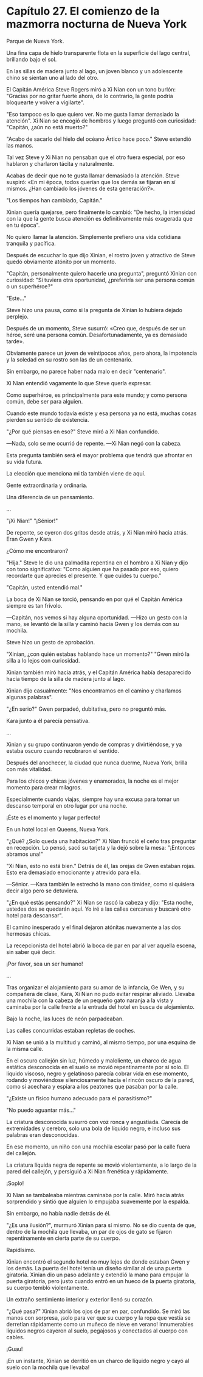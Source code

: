 
# Capítulo 27. El comienzo de la mazmorra nocturna de Nueva York


Parque de Nueva York.

Una fina capa de hielo transparente flota en la superficie del lago central, brillando bajo el sol.

En las sillas de madera junto al lago, un joven blanco y un adolescente chino se sientan uno al lado del otro.

El Capitán América Steve Rogers miró a Xi Nian con un tono burlón: "Gracias por no gritar fuerte ahora, de lo contrario, la gente podría bloquearte y volver a vigilarte".

"Eso tampoco es lo que quiero ver. No me gusta llamar demasiado la atención". Xi Nian se encogió de hombros y luego preguntó con curiosidad: "Capitán, ¿aún no está muerto?"

"Acabo de sacarlo del hielo del océano Ártico hace poco." Steve extendió las manos.

Tal vez Steve y Xi Nian no pensaban que el otro fuera especial, por eso hablaron y charlaron tácita y naturalmente.

Acabas de decir que no te gusta llamar demasiado la atención. Steve suspiró: «En mi época, todos querían que los demás se fijaran en sí mismos. ¿Han cambiado los jóvenes de esta generación?».

"Los tiempos han cambiado, Capitán."

Xinian quería quejarse, pero finalmente lo cambió: "De hecho, la intensidad con la que la gente busca atención es definitivamente más exagerada que en tu época".

No quiero llamar la atención. Simplemente prefiero una vida cotidiana tranquila y pacífica.

Después de escuchar lo que dijo Xinian, el rostro joven y atractivo de Steve quedó obviamente atónito por un momento.

"Capitán, personalmente quiero hacerle una pregunta", preguntó Xinian con curiosidad: "Si tuviera otra oportunidad, ¿preferiría ser una persona común o un superhéroe?"

"Este..."

Steve hizo una pausa, como si la pregunta de Xinian lo hubiera dejado perplejo.

Después de un momento, Steve susurró: «Creo que, después de ser un héroe, seré una persona común. Desafortunadamente, ya es demasiado tarde».

Obviamente parece un joven de veintipocos años, pero ahora, la impotencia y la soledad en su rostro son las de un centenario.

Sin embargo, no parece haber nada malo en decir "centenario".

Xi Nian entendió vagamente lo que Steve quería expresar.

Como superhéroe, es principalmente para este mundo; y como persona común, debe ser para alguien.

Cuando este mundo todavía existe y esa persona ya no está, muchas cosas pierden su sentido de existencia.

"¿Por qué piensas en eso?" Steve miró a Xi Nian confundido.

—Nada, solo se me ocurrió de repente. —Xi Nian negó con la cabeza.

Esta pregunta también será el mayor problema que tendrá que afrontar en su vida futura.

La elección que menciona mi tía también viene de aquí.

Gente extraordinaria y ordinaria.

Una diferencia de un pensamiento.

...

"¡Xi Nian!" "¡Sénior!"

De repente, se oyeron dos gritos desde atrás, y Xi Nian miró hacia atrás. Eran Gwen y Kara.

¿Cómo me encontraron?

"Hija." Steve le dio una palmadita repentina en el hombro a Xi Nian y dijo con tono significativo: "Como alguien que ha pasado por eso, quiero recordarte que aprecies el presente. Y que cuides tu cuerpo."

"Capitán, usted entendió mal."

La boca de Xi Nian se torció, pensando en por qué el Capitán América siempre es tan frívolo.

—Capitán, nos vemos si hay alguna oportunidad. —Hizo un gesto con la mano, se levantó de la silla y caminó hacia Gwen y los demás con su mochila.

Steve hizo un gesto de aprobación.

"Xinian, ¿con quién estabas hablando hace un momento?" "Gwen miró la silla a lo lejos con curiosidad.

Xinian también miró hacia atrás, y el Capitán América había desaparecido hacía tiempo de la silla de madera junto al lago.

Xinian dijo casualmente: "Nos encontramos en el camino y charlamos algunas palabras".

"¿En serio?" Gwen parpadeó, dubitativa, pero no preguntó más.

Kara junto a él parecía pensativa.

...

Xinian y su grupo continuaron yendo de compras y divirtiéndose, y ya estaba oscuro cuando recobraron el sentido.

Después del anochecer, la ciudad que nunca duerme, Nueva York, brilla con más vitalidad.

Para los chicos y chicas jóvenes y enamorados, la noche es el mejor momento para crear milagros.

Especialmente cuando viajas, siempre hay una excusa para tomar un descanso temporal en otro lugar por una noche.

¡Éste es el momento y lugar perfecto!

En un hotel local en Queens, Nueva York.

"¿Qué? ¿Solo queda una habitación?" Xi Nian frunció el ceño tras preguntar en recepción. Lo pensó, sacó su tarjeta y la dejó sobre la mesa: "¡Entonces abramos una!"

"Xi Nian, esto no está bien." Detrás de él, las orejas de Gwen estaban rojas. Esto era demasiado emocionante y atrevido para ella.

—Sénior. —Kara también le estrechó la mano con timidez, como si quisiera decir algo pero se detuviera.

"¿En qué estás pensando?" Xi Nian se rascó la cabeza y dijo: "Esta noche, ustedes dos se quedarán aquí. Yo iré a las calles cercanas y buscaré otro hotel para descansar".

El camino inesperado y el final dejaron atónitas nuevamente a las dos hermosas chicas.

La recepcionista del hotel abrió la boca de par en par al ver aquella escena, sin saber qué decir.

¡Por favor, sea un ser humano!

...

Tras organizar el alojamiento para su amor de la infancia, Ge Wen, y su compañera de clase, Kara, Xi Nian no pudo evitar respirar aliviado. Llevaba una mochila con la cabeza de un pequeño gato naranja a la vista y caminaba por la calle frente a la entrada del hotel en busca de alojamiento.

Bajo la noche, las luces de neón parpadeaban.

Las calles concurridas estaban repletas de coches.

Xi Nian se unió a la multitud y caminó, al mismo tiempo, por una esquina de la misma calle.

En el oscuro callejón sin luz, húmedo y maloliente, un charco de agua estática desconocida en el suelo se movió repentinamente por sí solo. El líquido viscoso, negro y gelatinoso parecía cobrar vida en ese momento, rodando y moviéndose silenciosamente hacia el rincón oscuro de la pared, como si acechara y espiara a los peatones que pasaban por la calle.

"¿Existe un físico humano adecuado para el parasitismo?"

"No puedo aguantar más..."

La criatura desconocida susurró con voz ronca y angustiada. Carecía de extremidades y cerebro, solo una bola de líquido negro, e incluso sus palabras eran desconocidas.

En ese momento, un niño con una mochila escolar pasó por la calle fuera del callejón.

La criatura líquida negra de repente se movió violentamente, a lo largo de la pared del callejón, y persiguió a Xi Nian frenética y rápidamente.

¡Soplo!

Xi Nian se tambaleaba mientras caminaba por la calle. Miró hacia atrás sorprendido y sintió que alguien lo empujaba suavemente por la espalda.

Sin embargo, no había nadie detrás de él.

"¿Es una ilusión?", murmuró Xinian para sí mismo. No se dio cuenta de que, dentro de la mochila que llevaba, un par de ojos de gato se fijaron repentinamente en cierta parte de su cuerpo.

Rapidísimo.

Xinian encontró el segundo hotel no muy lejos de donde estaban Gwen y los demás. La puerta del hotel tenía un diseño similar al de una puerta giratoria. Xinian dio un paso adelante y extendió la mano para empujar la puerta giratoria, pero justo cuando entró en un hueco de la puerta giratoria, su cuerpo tembló violentamente.

Un extraño sentimiento interior y exterior llenó su corazón.

"¿Qué pasa?" Xinian abrió los ojos de par en par, confundido. Se miró las manos con sorpresa, ¡solo para ver que su cuerpo y la ropa que vestía se derretían rápidamente como un muñeco de nieve en verano! Innumerables líquidos negros cayeron al suelo, pegajosos y conectados al cuerpo con cables.

¡Guau!

¡En un instante, Xinian se derritió en un charco de líquido negro y cayó al suelo con la mochila que llevaba!